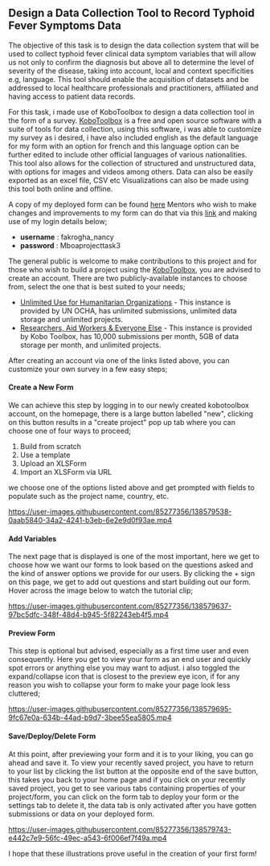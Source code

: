 ## Design a Data Collection Tool to Record Typhoid Fever Symptoms Data

The objective of this task is to design the data collection system that will be used to collect typhoid fever clinical data symptom variables that will allow us not only to confirm the diagnosis but above all to determine the level of severity of the disease, taking into account, local and context specificities e.g, language.
This tool should enable the acquisition of datasets and be addressed to local healthcare professionals and practitioners, affiliated and having access to patient data records.

For this task, i made use of KoboToolbox to design a data collection tool in the form of a survey.
[KoboToolbox](https://www.kobotoolbox.org/) is a free and open source software with a suite of tools for data collection, using this software, i was able to customize my survey as i desired, i have also included english as the default language for my form with an option for french and this language option can be further edited to include other official languages of various nationalities.
This tool also allows for the collection of structured and unstructured data, with options for images and videos among others. Data can also be easily exported as an excel file, CSV etc
Visualizations can also be made using this tool both online and offline.

A copy of my deployed form can be found [here](https://ee.kobotoolbox.org/x/EbvLUABh)
Mentors who wish to make changes and improvements to my form can do that via this [link](https://kf.kobotoolbox.org/#/forms) and making use of my login details below;
* __username__ : fakrogha_nancy
* __password__ : Mboaprojecttask3

The general public is welcome to make contributions to this project and for those who wish to build a project using the [KoboToolbox](https://www.kobotoolbox.org/), you are advised to create an account.
There are two publicly-available instances to choose from, select the one that is best suited to your needs;
* [Unlimited Use for Humanitarian Organizations](https://kobo.humanitarianresponse.info/accounts/register/#/) - This instance is provided by UN OCHA, has unlimited submissions, unlimited data storage and unlimited projects.
* [Researchers, Aid Workers & Everyone Else](https://kf.kobotoolbox.org/#/forms) - This instance is provided by Kobo Toolbox, has 10,000 submissions per month, 5GB of data storage per month, and unlimited projects.

After creating an account via one of the links listed above, you can customize your own survey in a few easy steps;

#### Create a New Form
We can achieve this step by logging in to our newly created kobotoolbox account, on the homepage, there is a large button labelled "new", clicking on this button results in a "create project" pop up tab where you can choose one of four ways to proceed;
1. Build from scratch
2. Use a template
3. Upload an XLSForm
4. Import an XLSForm via URL

we choose one of the options listed above and get prompted with fields to populate such as the project name, country, etc.

https://user-images.githubusercontent.com/85277356/138579538-0aab5840-34a2-4241-b3eb-6e2e9d0f93ae.mp4

#### Add Variables
The next page that is displayed is one of the most important, here we get to choose how we want our forms to look based on the questions asked and the kind of answer options we provide for our users. By clicking the + sign on this page, we get to add out questions and start building out our form. Hover across the image below to watch the tutorial clip;

https://user-images.githubusercontent.com/85277356/138579637-97bc5dfc-348f-48d4-b945-5f82243eb4f5.mp4

#### Preview Form
This step is optional but advised, especially as a first time user and even consequently. Here you get to view your form as an end user and quickly spot errors or anything else you may want to adjust. i also toggled the expand/collapse icon that is closest to the preview eye icon, if for any reason you wish to collapse your form to make your page look less cluttered;

https://user-images.githubusercontent.com/85277356/138579695-9fc67e0a-634b-44ad-b9d7-3bee55ea5805.mp4

#### Save/Deploy/Delete Form
At this point, after previewing your form and it is to your liking, you can go ahead and save it. To view your recently saved project, you have to return to your list by clicking the list button at the opposite end of the save button, this takes you back to your home page and if you click on your recently saved project, you get to see various tabs containing properties of your project/form, you can click on the form tab to deploy your form or the settings tab to delete it, the data tab is only activated after you have gotten submissions or data on your deployed form.

https://user-images.githubusercontent.com/85277356/138579743-e442c7e9-56fc-49ec-a543-6f006ef7f49a.mp4

I hope that these illustrations prove useful in the creation of your first form!
